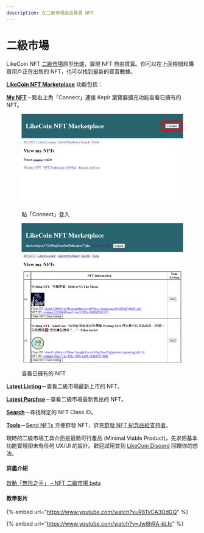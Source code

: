 ```yaml
---
description: 在二級市場自由買賣 NFT
---
```


# 二級市場

LikeCoin NFT [二級市場](https://likecoin.github.io/likecoin-nft-marketplace/)原型出爐，實現 NFT 自由買賣。你可以在上面檢閱和購買用戶正在出售的 NFT，也可以找到最新的買賣數據。&#x20;

[**LikeCoin NFT Marketplace**](https://likecoin.github.io/likecoin-nft-marketplace/) 功能包括：

[**My NFT**](https://likecoin.github.io/likecoin-nft-marketplace/owned)－點右上角「Connect」連接 Keplr 瀏覽器擴充功能查看已擁有的 NFT。

<figure><img src="../../../.gitbook/assets/LikeCoin NFT Marketplace 1.png" alt=""><figcaption><p>點「Connect」登入</p></figcaption></figure>

<figure><img src="../../../.gitbook/assets/LikeCoin NFT Marketplace 2.png" alt=""><figcaption><p>查看已擁有的 NFT</p></figcaption></figure>

[**Latest Listing**](https://likecoin.github.io/likecoin-nft-marketplace/)－查看二級市場最新上市的 NFT。

[**Latest Purchse**](https://likecoin.github.io/likecoin-nft-marketplace/latest/purchase)－查看二級市場最新售出的 NFT。

[**Search**](https://likecoin.github.io/likecoin-nft-marketplace/search)－尋找特定的 NFT Class ID。

[**Tools**](https://likecoin.github.io/likecoin-nft-marketplace/tools)－[Send NFTs](https://likecoin.github.io/likecoin-nft-marketplace/tools/send) 方便群發 NFT，詳見[群發 NFT 紀念品給支持者](../transfer-writing-nft.md#batch-send-nft-to-supporters)。

現時的二級市場工具介面是最簡可行產品 (Minimal Viable Product)，先求把基本功能實現卻未有任何 UX/UI 的設計。歡迎試用並到 [LikeCoin Discord](https://discord.gg/likecoin) 回饋你的想法。

#### 詳盡介紹

[啟動「無形之手」 – NFT 二級市場 beta](https://blog.like.co/zh/%E5%95%9F%E5%8B%95%E3%80%8C%E7%84%A1%E5%BD%A2%E4%B9%8B%E6%89%8B%E3%80%8D-nft-%E4%BA%8C%E7%B4%9A%E5%B8%82%E5%A0%B4-beta/)

#### 教學影片

{% embed url="https://www.youtube.com/watch?v=R81VCA3OdGQ" %}

{% embed url="https://www.youtube.com/watch?v=Jw8hRA-kLfc" %}
